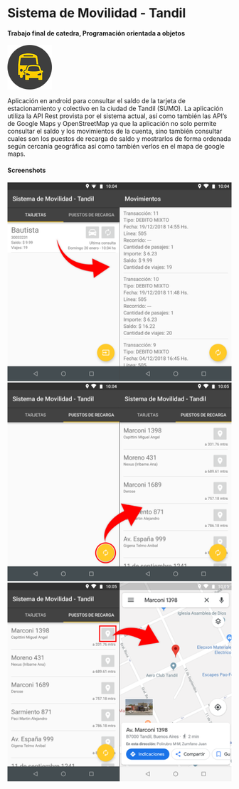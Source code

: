 # Sistema de Movilidad - Tandil
#### Trabajo final de catedra, Programación orientada a objetos


![app_icon](/screenshots/app-icon-100.png)


Aplicación en android para consultar el saldo de la tarjeta de estacionamiento y colectivo en la ciudad de Tandil (SUMO). La aplicación utiliza la API Rest provista por el sistema actual, así como también las API’s de Google Maps y OpenStreetMap ya que la aplicación no solo permite consultar el saldo y los movimientos de la cuenta, sino también consultar cuales son los puestos de recarga de saldo y mostrarlos de forma ordenada según cercanía geográfica así como también verlos en el mapa de google maps. 




#### Screenshots
![screenshot-1](/screenshots/screenshot-1.png)
![screenshot-2](/screenshots/screenshot-2.png)
![screenshot-3](/screenshots/screenshot-3.png)
